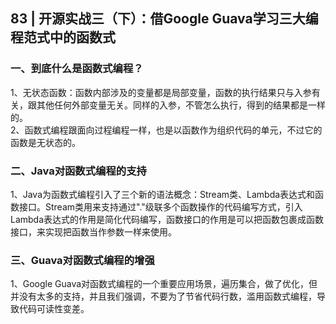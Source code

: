 ## 83 | 开源实战三（下）：借Google Guava学习三大编程范式中的函数式
### 一、到底什么是函数式编程？
1、无状态函数：函数内部涉及的变量都是局部变量，函数的执行结果只与入参有关，跟其他任何外部变量无关。同样的入参，不管怎么执行，得到的结果都是一样的。  
2、函数式编程跟面向过程编程一样，也是以函数作为组织代码的单元，不过它的函数是无状态的。

### 二、Java对函数式编程的支持
1、Java为函数式编程引入了三个新的语法概念：Stream类、Lambda表达式和函数接口。Stream类用来支持通过"."级联多个函数操作的代码编写方式，引入Lambda表达式的作用是简化代码编写，函数接口的作用是可以把函数包裹成函数接口，来实现把函数当作参数一样来使用。

### 三、Guava对函数式编程的增强
1、Google Guava对函数式编程的一个重要应用场景，遍历集合，做了优化，但并没有太多的支持，并且我们强调，不要为了节省代码行数，滥用函数式编程，导致代码可读性变差。  